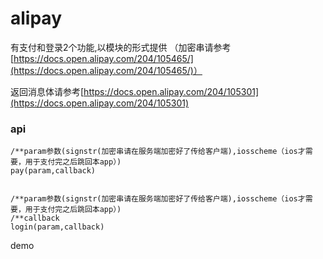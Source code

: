 # alipay

有支付和登录2个功能,以模块的形式提供  （加密串请参考[https://docs.open.alipay.com/204/105465/](https://docs.open.alipay.com/204/105465/)）

返回消息体请参考[https://docs.open.alipay.com/204/105301](https://docs.open.alipay.com/204/105301)

### api

```
/**param参数(signstr(加密串请在服务端加密好了传给客户端),iosscheme（ios才需要，用于支付完之后跳回本app）)
pay(param,callback)


/**param参数(signstr(加密串请在服务端加密好了传给客户端),iosscheme（ios才需要，用于支付完之后跳回本app）)
/**callback
login(param,callback)
```

demo

